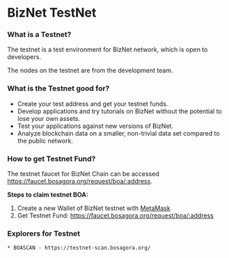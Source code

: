 # BizNet TestNet

### What is a Testnet?

The testnet is a test environment for BizNet network, which is open to developers.

The nodes on the testnet are from the development team.

### What is the Testnet good for?

- Create your test address and get your testnet funds.
- Develop applications and try tutorials on BizNet without the potential to lose your own assets.
- Test your applications against new versions of BizNet.
- Analyze blockchain data on a smaller, non-trivial data set compared to the public network.

### How to get Testnet Fund?

The testnet faucet for BizNet Chain can be accessed https://faucet.bosagora.org/request/boa/:address.

**Steps to claim testnet BOA:**

1. Create a new Wallet of BizNet testnet with [MetaMask](../wallet/tutorials/metamask.md)
2. Get Testnet Fund: https://faucet.bosagora.org/request/boa/:address

### Explorers for Testnet
    * BOASCAN - https://testnet-scan.bosagora.org/
